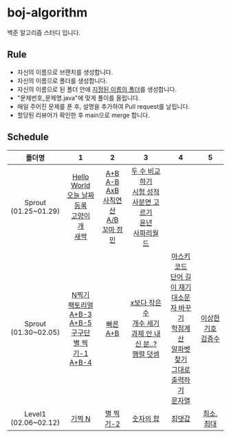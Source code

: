 # boj-algorithm
백준 알고리즘 스터디 입니다.

## Rule
- 자신의 이름으로 브랜치를 생성합니다.
- 자신의 이름으로 폴더를 생성합니다.
- 자신의 이름으로 된 폴더 안에 [지정된 이름의 폴더](#schedule)를 생성합니다.
- "문제번호_문제명.java"에 맞게 풀이를 올립니다.
- 매일 주어진 문제를 푼 후, 설명을 추가하여 Pull request를 날립니다.
- 할당된 리뷰어가 확인한 후 main으로 merge 합니다.


## Schedule
|폴더명|1|2|3|4|5|
|:-:|:-:|:-:|:-:|:-:|:-:|
|Sprout<br/>(01.25~01.29)|[Hello World](https://www.acmicpc.net/problem/2557) <br/> [오늘 날짜](https://www.acmicpc.net/problem/10699) <br/> [등록](https://www.acmicpc.net/problem/7287) <br/> [고양이](https://www.acmicpc.net/problem/10171) <br/> [개](https://www.acmicpc.net/problem/10172) <br/> [새싹](https://www.acmicpc.net/problem/25083)|[A+B](https://www.acmicpc.net/problem/1000) <br/> [A-B](https://www.acmicpc.net/problem/1001) <br/> [AxB](https://www.acmicpc.net/problem/10998) <br/> [사칙연산](https://www.acmicpc.net/problem/10869) <br/> [A/B](https://www.acmicpc.net/problem/1008) <br/> [꼬마 정민](https://www.acmicpc.net/problem/11382)|[두 수 비교하기](https://www.acmicpc.net/problem/1330) <br/> [시험 성적](https://www.acmicpc.net/problem/9498) <br/> [사분면 고르기](https://www.acmicpc.net/problem/14681) <br/> [윤년](https://www.acmicpc.net/problem/2753) <br/> [사파리월드](https://www.acmicpc.net/problem/2420)|||
|Sprout<br/>(01.30~02.05)|[N찍기](https://www.acmicpc.net/problem/2741) <br/> [팩토리얼](https://www.acmicpc.net/problem/10872) <br/> [A+B-3](https://www.acmicpc.net/problem/10950) <br/> [A+B-5](https://www.acmicpc.net/problem/10952) <br/> [구구단](https://www.acmicpc.net/problem/2739) <br/> [별 찍기-1](https://www.acmicpc.net/problem/2438) <br/> [A+B-4](https://www.acmicpc.net/problem/10951)|[빠른 A+B](https://www.acmicpc.net/problem/15552)|[x보다 작은 수](https://www.acmicpc.net/problem/10871) <br/> [개수 세기](https://www.acmicpc.net/problem/10807) <br/> [과제 안 내신 분..?](https://www.acmicpc.net/problem/5597) <br/> [행렬 덧셈](https://www.acmicpc.net/problem/2738)|[아스키 코드](https://www.acmicpc.net/problem/11654) <br/> [단어 길이 재기](https://www.acmicpc.net/problem/2743) <br/> [대소문자 바꾸기](https://www.acmicpc.net/problem/2744) <br/> [학점계산](https://www.acmicpc.net/problem/2754) <br/> [알파벳 찾기](https://www.acmicpc.net/problem/10809) <br/> [그대로 출력하기](https://www.acmicpc.net/problem/11718) <br/> [문자열](https://www.acmicpc.net/problem/9086)|[이상한 기호](https://www.acmicpc.net/problem/15964) <br/> [검증수](https://www.acmicpc.net/problem/2475)|
|Level1<br/>(02.06~02.12)|[기찍 N](https://www.acmicpc.net/problem/2742)|[별 찍기-2](https://www.acmicpc.net/problem/2439)|[숫자의 합](https://www.acmicpc.net/problem/11720)|[최댓값](https://www.acmicpc.net/problem/2562)|[최소, 최대](https://www.acmicpc.net/problem/10818)|
